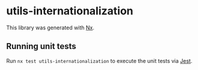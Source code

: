 # utils-internationalization

This library was generated with [Nx](https://nx.dev).

## Running unit tests

Run `nx test utils-internationalization` to execute the unit tests via [Jest](https://jestjs.io).
